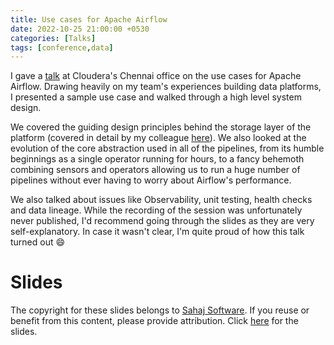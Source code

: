 ```yaml
---
title: Use cases for Apache Airflow 
date: 2022-10-25 21:00:00 +0530
categories: [Talks]
tags: [conference,data]
---
```


I gave a [talk](https://www.linkedin.com/posts/dakshin-k-206675123_airflow-dataengineering-workflowautomation-activity-6969341481463558144-ifaO) at Cloudera's Chennai office on the use cases for Apache Airflow. Drawing heavily on my team's experiences building data platforms, I presented a sample use case and walked through a high level system design. 

We covered the guiding design principles behind the storage layer of the platform (covered in detail by my colleague [here](https://medium.com/inspiredbrilliance/data-storage-patterns-versioning-and-partitions-a8ce1fd82765)). We also looked at the evolution of the core abstraction used in all of the pipelines, from its humble beginnings as a single operator running for hours, to a fancy behemoth combining sensors and operators allowing us to run a huge number of pipelines without ever having to worry about Airflow's performance.

We also talked about issues like Observability, unit testing, health checks and data lineage. While the recording of the session was unfortunately never published, I'd recommend going through the slides as they are very self-explanatory. In case it wasn't clear, I'm quite proud of how this talk turned out 😄

# Slides

The copyright for these slides belongs to [Sahaj Software](https://sahaj.ai). If you reuse or benefit from this content, please provide attribution. Click [here](/assets/talks/DBUG_Airflow_Talk.pdf) for the slides.
